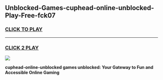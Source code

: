 
## Unblocked-Games-cuphead-online-unblocked-Play-Free-fck07
<h3>
<a href="https://premium76.site?title=cuphead-online-unblocked&ref=10A">CLICK TO PLAY</a></h3>
<hr>

<h3>
<a href="https://premium76.site?title=cuphead-online-unblocked&ref=10A">CLICK 2 PLAY</a>
  
</h3>

<a href="https://premium76.site?title=cuphead-online-unblocked&ref=10A"><img src="https://clearcache.store/games.png"></a>


**cuphead-online-unblocked games unblocked: Your Gateway to Fun and Accessible Online Gaming**
